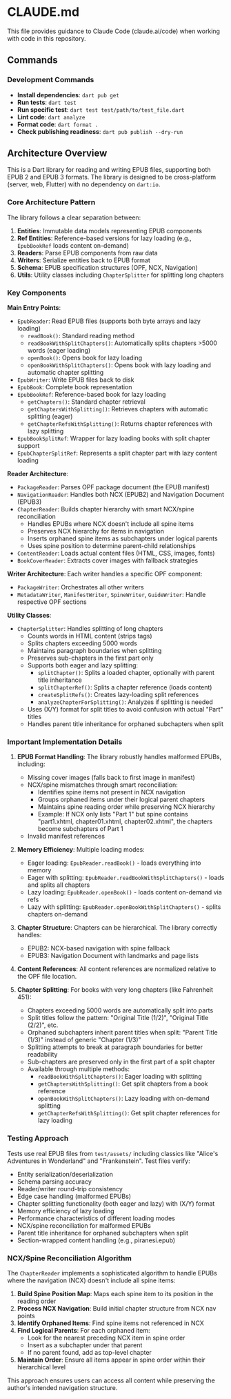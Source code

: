 # CLAUDE.md

This file provides guidance to Claude Code (claude.ai/code) when working with code in this repository.

## Commands

### Development Commands
- **Install dependencies**: `dart pub get`
- **Run tests**: `dart test`
- **Run specific test**: `dart test test/path/to/test_file.dart`
- **Lint code**: `dart analyze`
- **Format code**: `dart format .`
- **Check publishing readiness**: `dart pub publish --dry-run`

## Architecture Overview

This is a Dart library for reading and writing EPUB files, supporting both EPUB 2 and EPUB 3 formats. The library is designed to be cross-platform (server, web, Flutter) with no dependency on `dart:io`.

### Core Architecture Pattern

The library follows a clear separation between:
1. **Entities**: Immutable data models representing EPUB components
2. **Ref Entities**: Reference-based versions for lazy loading (e.g., `EpubBookRef` loads content on-demand)
3. **Readers**: Parse EPUB components from raw data
4. **Writers**: Serialize entities back to EPUB format
5. **Schema**: EPUB specification structures (OPF, NCX, Navigation)
6. **Utils**: Utility classes including `ChapterSplitter` for splitting long chapters

### Key Components

**Main Entry Points**:
- `EpubReader`: Read EPUB files (supports both byte arrays and lazy loading)
  - `readBook()`: Standard reading method
  - `readBookWithSplitChapters()`: Automatically splits chapters >5000 words (eager loading)
  - `openBook()`: Opens book for lazy loading
  - `openBookWithSplitChapters()`: Opens book with lazy loading and automatic chapter splitting
- `EpubWriter`: Write EPUB files back to disk
- `EpubBook`: Complete book representation
- `EpubBookRef`: Reference-based book for lazy loading
  - `getChapters()`: Standard chapter retrieval
  - `getChaptersWithSplitting()`: Retrieves chapters with automatic splitting (eager)
  - `getChapterRefsWithSplitting()`: Returns chapter references with lazy splitting
- `EpubBookSplitRef`: Wrapper for lazy loading books with split chapter support
- `EpubChapterSplitRef`: Represents a split chapter part with lazy content loading

**Reader Architecture**:
- `PackageReader`: Parses OPF package document (the EPUB manifest)
- `NavigationReader`: Handles both NCX (EPUB2) and Navigation Document (EPUB3)
- `ChapterReader`: Builds chapter hierarchy with smart NCX/spine reconciliation
  - Handles EPUBs where NCX doesn't include all spine items
  - Preserves NCX hierarchy for items in navigation
  - Inserts orphaned spine items as subchapters under logical parents
  - Uses spine position to determine parent-child relationships
- `ContentReader`: Loads actual content files (HTML, CSS, images, fonts)
- `BookCoverReader`: Extracts cover images with fallback strategies

**Writer Architecture**:
Each writer handles a specific OPF component:
- `PackageWriter`: Orchestrates all other writers
- `MetadataWriter`, `ManifestWriter`, `SpineWriter`, `GuideWriter`: Handle respective OPF sections

**Utility Classes**:
- `ChapterSplitter`: Handles splitting of long chapters
  - Counts words in HTML content (strips tags)
  - Splits chapters exceeding 5000 words
  - Maintains paragraph boundaries when splitting
  - Preserves sub-chapters in the first part only
  - Supports both eager and lazy splitting:
    - `splitChapter()`: Splits a loaded chapter, optionally with parent title inheritance
    - `splitChapterRef()`: Splits a chapter reference (loads content)
    - `createSplitRefs()`: Creates lazy-loading split references
    - `analyzeChapterForSplitting()`: Analyzes if splitting is needed
  - Uses (X/Y) format for split titles to avoid confusion with actual "Part" titles
  - Handles parent title inheritance for orphaned subchapters when split

### Important Implementation Details

1. **EPUB Format Handling**: The library robustly handles malformed EPUBs, including:
   - Missing cover images (falls back to first image in manifest)
   - NCX/spine mismatches through smart reconciliation:
     - Identifies spine items not present in NCX navigation
     - Groups orphaned items under their logical parent chapters
     - Maintains spine reading order while preserving NCX hierarchy
     - Example: If NCX only lists "Part 1" but spine contains "part1.xhtml, chapter01.xhtml, chapter02.xhtml", the chapters become subchapters of Part 1
   - Invalid manifest references

2. **Memory Efficiency**: Multiple loading modes:
   - Eager loading: `EpubReader.readBook()` - loads everything into memory
   - Eager with splitting: `EpubReader.readBookWithSplitChapters()` - loads and splits all chapters
   - Lazy loading: `EpubReader.openBook()` - loads content on-demand via refs
   - Lazy with splitting: `EpubReader.openBookWithSplitChapters()` - splits chapters on-demand

3. **Chapter Structure**: Chapters can be hierarchical. The library correctly handles:
   - EPUB2: NCX-based navigation with spine fallback
   - EPUB3: Navigation Document with landmarks and page lists

4. **Content References**: All content references are normalized relative to the OPF file location.

5. **Chapter Splitting**: For books with very long chapters (like Fahrenheit 451):
   - Chapters exceeding 5000 words are automatically split into parts
   - Split titles follow the pattern: "Original Title (1/2)", "Original Title (2/2)", etc.
   - Orphaned subchapters inherit parent titles when split: "Parent Title (1/3)" instead of generic "Chapter (1/3)"
   - Splitting attempts to break at paragraph boundaries for better readability
   - Sub-chapters are preserved only in the first part of a split chapter
   - Available through multiple methods:
     - `readBookWithSplitChapters()`: Eager loading with splitting
     - `getChaptersWithSplitting()`: Get split chapters from a book reference
     - `openBookWithSplitChapters()`: Lazy loading with on-demand splitting
     - `getChapterRefsWithSplitting()`: Get split chapter references for lazy loading

### Testing Approach

Tests use real EPUB files from `test/assets/` including classics like "Alice's Adventures in Wonderland" and "Frankenstein". Test files verify:
- Entity serialization/deserialization
- Schema parsing accuracy
- Reader/writer round-trip consistency
- Edge case handling (malformed EPUBs)
- Chapter splitting functionality (both eager and lazy) with (X/Y) format
- Memory efficiency of lazy loading
- Performance characteristics of different loading modes
- NCX/spine reconciliation for malformed EPUBs
- Parent title inheritance for orphaned subchapters when split
- Section-wrapped content handling (e.g., piranesi.epub)

### NCX/Spine Reconciliation Algorithm

The `ChapterReader` implements a sophisticated algorithm to handle EPUBs where the navigation (NCX) doesn't include all spine items:

1. **Build Spine Position Map**: Maps each spine item to its position in the reading order
2. **Process NCX Navigation**: Build initial chapter structure from NCX nav points
3. **Identify Orphaned Items**: Find spine items not referenced in NCX
4. **Find Logical Parents**: For each orphaned item:
   - Look for the nearest preceding NCX item in spine order
   - Insert as a subchapter under that parent
   - If no parent found, add as top-level chapter
5. **Maintain Order**: Ensure all items appear in spine order within their hierarchical level

This approach ensures users can access all content while preserving the author's intended navigation structure.
